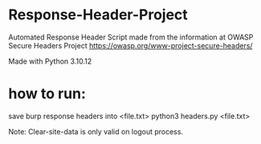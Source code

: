 # Response-Header-Project
Automated Response Header Script made from the information at OWASP Secure Headers Project
https://owasp.org/www-project-secure-headers/

Made with Python 3.10.12

# how to run:
save burp response headers into <file.txt>
python3 headers.py <file.txt>

Note: Clear-site-data is only valid on logout process. 